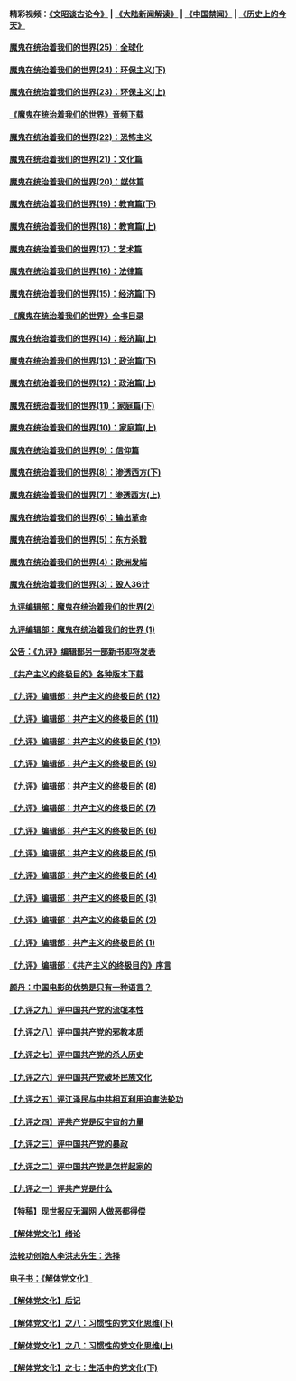 #### 精彩视频：[《文昭谈古论今》](https://github.com/gfw-breaker/wenzhao/blob/master/README.md?t=12031832) | [《大陆新闻解读》](https://github.com/gfw-breaker/ntdtv-comedy/blob/master/README.md?t=12031832) | [《中国禁闻》](https://github.com/gfw-breaker/ntdtv-news/blob/master/README.md?t=12031832) | [《历史上的今天》](https://github.com/gfw-breaker/today-in-history/blob/master/README.md?t=12031832) 

#### [魔鬼在统治着我们的世界(25)：全球化](../pages/nsc422/n10788205.md?t=12031832) 

#### [魔鬼在统治着我们的世界(24)：环保主义(下)](../pages/nsc422/n10695307.md?t=12031832) 

#### [魔鬼在统治着我们的世界(23)：环保主义(上)](../pages/nsc422/n10688613.md?t=12031832) 

#### [《魔鬼在统治着我们的世界》音频下载](../pages/nsc422/n10635553.md?t=12031832) 

#### [魔鬼在统治着我们的世界(22)：恐怖主义](../pages/nsc422/n10614727.md?t=12031832) 

#### [魔鬼在统治着我们的世界(21)：文化篇](../pages/nsc422/n10597706.md?t=12031832) 

#### [魔鬼在统治着我们的世界(20)：媒体篇](../pages/nsc422/n10586579.md?t=12031832) 

#### [魔鬼在统治着我们的世界(19)：教育篇(下)](../pages/nsc422/n10564808.md?t=12031832) 

#### [魔鬼在统治着我们的世界(18)：教育篇(上)](../pages/nsc422/n10526970.md?t=12031832) 

#### [魔鬼在统治着我们的世界(17)：艺术篇](../pages/nsc422/n10499093.md?t=12031832) 

#### [魔鬼在统治着我们的世界(16)：法律篇](../pages/nsc422/n10485969.md?t=12031832) 

#### [魔鬼在统治着我们的世界(15)：经济篇(下)](../pages/nsc422/n10469975.md?t=12031832) 

#### [《魔鬼在统治着我们的世界》全书目录](../pages/nsc422/n10464261.md?t=12031832) 

#### [魔鬼在统治着我们的世界(14)：经济篇(上)](../pages/nsc422/n10457370.md?t=12031832) 

#### [魔鬼在统治着我们的世界(13)：政治篇(下)](../pages/nsc422/n10448270.md?t=12031832) 

#### [魔鬼在统治着我们的世界(12)：政治篇(上)](../pages/nsc422/n10444576.md?t=12031832) 

#### [魔鬼在统治着我们的世界(11)：家庭篇(下)](../pages/nsc422/n10440961.md?t=12031832) 

#### [魔鬼在统治着我们的世界(10)：家庭篇(上)](../pages/nsc422/n10435448.md?t=12031832) 

#### [魔鬼在统治着我们的世界(9)：信仰篇](../pages/nsc422/n10432159.md?t=12031832) 

#### [魔鬼在统治着我们的世界(8)：渗透西方(下)](../pages/nsc422/n10429603.md?t=12031832) 

#### [魔鬼在统治着我们的世界(7)：渗透西方(上)](../pages/nsc422/n10426013.md?t=12031832) 

#### [魔鬼在统治着我们的世界(6)：输出革命](../pages/nsc422/n10421536.md?t=12031832) 

#### [魔鬼在统治着我们的世界(5)：东方杀戮](../pages/nsc422/n10417707.md?t=12031832) 

#### [魔鬼在统治着我们的世界(4)：欧洲发端](../pages/nsc422/n10414890.md?t=12031832) 

#### [魔鬼在统治着我们的世界(3)：毁人36计](../pages/nsc422/n10411583.md?t=12031832) 

#### [九评编辑部：魔鬼在统治着我们的世界(2)](../pages/nsc422/n10410036.md?t=12031832) 

#### [九评编辑部：魔鬼在统治着我们的世界 (1)](../pages/nsc422/n10406825.md?t=12031832) 

#### [公告：《九评》编辑部另一部新书即将发表](../pages/nsc422/n10405104.md?t=12031832) 

#### [《共产主义的终极目的》各种版本下载](../pages/nsc422/n10022138.md?t=12031832) 

#### [《九评》编辑部：共产主义的终极目的 (12)](../pages/nsc422/n9933272.md?t=12031832) 

#### [《九评》编辑部：共产主义的终极目的 (11)](../pages/nsc422/n9924973.md?t=12031832) 

#### [《九评》编辑部：共产主义的终极目的 (10)](../pages/nsc422/n9920883.md?t=12031832) 

#### [《九评》编辑部：共产主义的终极目的 (9)](../pages/nsc422/n9916363.md?t=12031832) 

#### [《九评》编辑部：共产主义的终极目的 (8)](../pages/nsc422/n9912488.md?t=12031832) 

#### [《九评》编辑部：共产主义的终极目的 (7)](../pages/nsc422/n9901176.md?t=12031832) 

#### [《九评》编辑部：共产主义的终极目的 (6)](../pages/nsc422/n9899359.md?t=12031832) 

#### [《九评》编辑部：共产主义的终极目的 (5)](../pages/nsc422/n9893174.md?t=12031832) 

#### [《九评》编辑部：共产主义的终极目的 (4)](../pages/nsc422/n9891246.md?t=12031832) 

#### [《九评》编辑部：共产主义的终极目的 (3)](../pages/nsc422/n9879879.md?t=12031832) 

#### [《九评》编辑部：共产主义的终极目的 (2)](../pages/nsc422/n9876205.md?t=12031832) 

#### [《九评》编辑部：共产主义的终极目的 (1)](../pages/nsc422/n9865857.md?t=12031832) 

#### [《九评》编辑部：《共产主义的终极目的》序言](../pages/nsc422/n9862666.md?t=12031832) 

#### [颜丹：中国电影的优势是只有一种语言？](../pages/nsc422/n9583062.md?t=12031832) 

#### [【九评之九】评中国共产党的流氓本性](../pages/nsc422/n737542.md?t=12031832) 

#### [【九评之八】评中国共产党的邪教本质](../pages/nsc422/n735942.md?t=12031832) 

#### [【九评之七】评中国共产党的杀人历史](../pages/nsc422/n733806.md?t=12031832) 

#### [【九评之六】评中国共产党破坏民族文化](../pages/nsc422/n731667.md?t=12031832) 

#### [【九评之五】评江泽民与中共相互利用迫害法轮功](../pages/nsc422/n730058.md?t=12031832) 

#### [【九评之四】评共产党是反宇宙的力量](../pages/nsc422/n727814.md?t=12031832) 

#### [【九评之三】评中国共产党的暴政](../pages/nsc422/n725597.md?t=12031832) 

#### [【九评之二】评中国共产党是怎样起家的](../pages/nsc422/n723946.md?t=12031832) 

#### [【九评之一】评共产党是什么](../pages/nsc422/n722529.md?t=12031832) 

#### [【特稿】现世报应无漏网 人做恶都得偿](../pages/nsc422/n4215167.md?t=12031832) 

#### [【解体党文化】绪论](../pages/nsc422/n1449356.md?t=12031832) 

#### [法轮功创始人李洪志先生：选择](../pages/nsc422/n3580738.md?t=12031832) 

#### [电子书：《解体党文化》](../pages/nsc422/n1573484.md?t=12031832) 

#### [【解体党文化】后记](../pages/nsc422/n1531999.md?t=12031832) 

#### [【解体党文化】之八：习惯性的党文化思维(下)](../pages/nsc422/n1526477.md?t=12031832) 

#### [【解体党文化】之八：习惯性的党文化思维(上)](../pages/nsc422/n1520631.md?t=12031832) 

#### [【解体党文化】之七：生活中的党文化(下)](../pages/nsc422/n1513446.md?t=12031832) 

